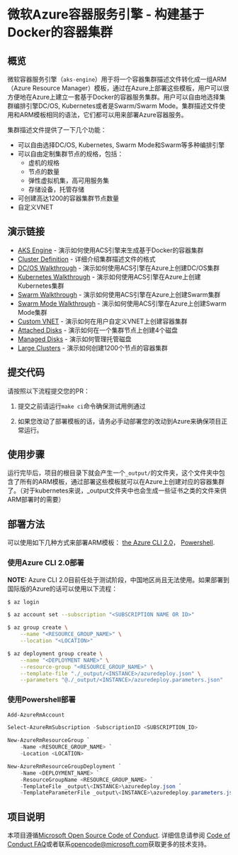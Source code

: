 # 微软Azure容器服务引擎 - 构建基于Docker的容器集群

## 概览

微软容器服务引擎（`aks-engine`）用于将一个容器集群描述文件转化成一组ARM（Azure Resource Manager）模板，通过在Azure上部署这些模板，用户可以很方便地在Azure上建立一套基于Docker的容器服务集群。用户可以自由地选择集群编排引擎DC/OS, Kubernetes或者是Swarm/Swarm Mode。集群描述文件使用和ARM模板相同的语法，它们都可以用来部署Azure容器服务。

集群描述文件提供了一下几个功能：
* 可以自由选择DC/OS, Kubernetes, Swarm Mode和Swarm等多种编排引擎
* 可以自由定制集群节点的规格，包括：
    * 虚机的规格
    * 节点的数量
    * 弹性虚拟机集，高可用服务集
    * 存储设备，托管存储
* 可创建高达1200的容器集群节点数量
* 自定义VNET

## 演示链接

* [AKS Engine](docs/aksengine.md) - 演示如何使用ACS引擎来生成基于Docker的容器集群
* [Cluster Definition](docs/clusterdefinition.md) - 详细介绍集群描述文件的格式
* [DC/OS Walkthrough](docs/dcos.md) - 演示如何使用ACS引擎在Azure上创建DC/OS集群
* [Kubernetes Walkthrough](docs/kubernetes.md) - 演示如何使用ACS引擎在Azure上创建Kubernetes集群
* [Swarm Walkthrough](docs/swarm.md) - 演示如何使用ACS引擎在Azure上创建Swarm集群
* [Swarm Mode Walkthrough](docs/swarmmode.md) - 演示如何使用ACS引擎在Azure上创建Swarm Mode集群
* [Custom VNET](examples/vnet) - 演示如何在用户自定义VNET上创建容器集群
* [Attached Disks](examples/disks-storageaccount) - 演示如何在一个集群节点上创建4个磁盘
* [Managed Disks](examples/disks-managed) - 演示如何管理托管磁盘
* [Large Clusters](examples/largeclusters) - 演示如何创建1200个节点的容器集群

## 提交代码

请按照以下流程提交您的PR：

1. 提交之前请运行`make ci`命令确保测试用例通过

2. 如果您改动了部署模板的话，请务必手动部署您的改动到Azure来确保项目正常运行。

## 使用步骤

运行完毕后，项目的根目录下就会产生一个`_output/`的文件夹，这个文件夹中包含了所有的ARM模板，通过部署这些模板就可以在Azure上创建对应的容器集群了。（对于kubernetes来说，_output文件夹中也会生成一些证书之类的文件来供ARM部署时的需要）

## 部署方法

可以使用如下几种方式来部署ARM模板：
[the Azure CLI 2.0](https://github.com/Azure/azure-cli)，
[Powershell](https://github.com/Azure/azure-powershell).

### 使用Azure CLI 2.0部署
**NOTE:** Azure CLI 2.0目前任处于测试阶段，中国地区尚且无法使用。如果部署到国际版的Azure的话可以使用以下流程：

```bash
$ az login

$ az account set --subscription "<SUBSCRIPTION NAME OR ID>"

$ az group create \
    --name "<RESOURCE_GROUP_NAME>" \
    --location "<LOCATION>"

$ az deployment group create \
    --name "<DEPLOYMENT NAME>" \
    --resource-group "<RESOURCE_GROUP_NAME>" \
    --template-file "./_output/<INSTANCE>/azuredeploy.json" \
    --parameters "@./_output/<INSTANCE>/azuredeploy.parameters.json"
```

### 使用Powershell部署

```powershell
Add-AzureRmAccount

Select-AzureRmSubscription -SubscriptionID <SUBSCRIPTION_ID>

New-AzureRmResourceGroup `
    -Name <RESOURCE_GROUP_NAME> `
    -Location <LOCATION>

New-AzureRmResourceGroupDeployment `
    -Name <DEPLOYMENT_NAME> `
    -ResourceGroupName <RESOURCE_GROUP_NAME> `
    -TemplateFile _output\<INSTANCE>\azuredeploy.json `
    -TemplateParameterFile _output\<INSTANCE>\azuredeploy.parameters.json
```

## 项目说明

本项目遵循[Microsoft Open Source Code of Conduct](https://opensource.microsoft.com/codeofconduct/). 详细信息请参阅 [Code of Conduct FAQ](https://opensource.microsoft.com/codeofconduct/faq)或者联系[opencode@microsoft.com](mailto:opencode@microsoft.com)获取更多的技术支持。

